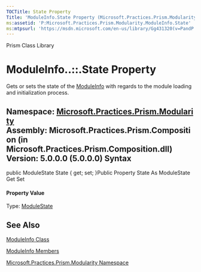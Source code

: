 ```yaml
---
TOCTitle: State Property
Title: 'ModuleInfo.State Property (Microsoft.Practices.Prism.Modularity)'
ms:assetid: 'P:Microsoft.Practices.Prism.Modularity.ModuleInfo.State'
ms:mtpsurl: 'https://msdn.microsoft.com/en-us/library/Gg431320(v=PandP.50)'
---
```


Prism Class Library

ModuleInfo..::.State Property
=============================

Gets or sets the state of the [ModuleInfo](https://msdn.microsoft.com/t:microsoft.practices.prism.modularity.moduleinfo) with regards to the module loading and initialization process.

**Namespace:** [Microsoft.Practices.Prism.Modularity](https://msdn.microsoft.com/n:microsoft.practices.prism.modularity)
**Assembly:** Microsoft.Practices.Prism.Composition (in Microsoft.Practices.Prism.Composition.dll) Version: 5.0.0.0 (5.0.0.0)
Syntax
------

<span id="syntaxToggle"></span>public ModuleState State { get; set; }Public Property State As ModuleState Get Set
#### Property Value

Type: [ModuleState](https://msdn.microsoft.com/t:microsoft.practices.prism.modularity.modulestate)

See Also
--------

<span id="seeAlsoToggle"></span>
[ModuleInfo Class](https://msdn.microsoft.com/t:microsoft.practices.prism.modularity.moduleinfo)

[ModuleInfo Members](https://msdn.microsoft.com/allmembers.t:microsoft.practices.prism.modularity.moduleinfo)

[Microsoft.Practices.Prism.Modularity Namespace](https://msdn.microsoft.com/n:microsoft.practices.prism.modularity)
